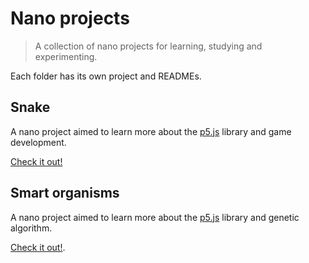 # Nano projects
> A collection of nano projects for learning, studying and experimenting.

Each folder has its own project and READMEs.

## Snake
A nano project aimed to learn more about the [p5.js](http://p5js.org) library and game development.

[Check it out!](https://rawgit.com/conradoqg/study-nano-projects/master/smart-organisms/index.html)

## Smart organisms
A nano project aimed to learn more about the [p5.js](http://p5js.org) library and genetic algorithm.

[Check it out!](https://rawgit.com/conradoqg/study-nano-projects/master/snake/index.html).

